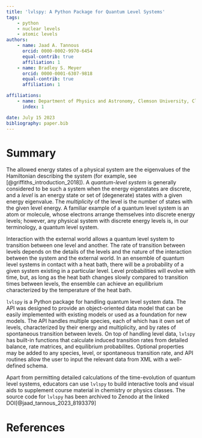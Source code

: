 ```yaml
---
title: 'lvlspy: A Python Package for Quantum Level Systems'
tags:
    - python
    - nuclear levels
    - atomic levels
authors:
    - name: Jaad A. Tannous
      orcid: 0000-0002-9970-6454
      equal-contrib: true
      affiliation: 1
    - name: Bradley S. Meyer
      orcid: 0000-0001-6307-9818
      equal-contrib: true
      affiliation: 1

affiliations:
    - name: Department of Physics and Astronomy, Clemson University, Clemson, SC, 29634
      index: 1

date: July 15 2023
bibliography: paper.bib
---
```


# Summary

The allowed energy states of a physical system are the eigenvalues of the Hamiltonian describing the system (for example, see [@griffiths_introduction_2018]).  A *quantum-level system* is generally considered to be such a system when the energy eigenstates are discrete, and a *level* is an energy state or set of (degenerate) states with a given energy eigenvalue.  The *multiplicity* of the level is the number of states with the given level energy.  A familiar example of a quantum level system is an atom or molecule, whose electrons arrange themselves into discrete energy levels; however, any physical system with discrete energy levels is, in our terminology, a quantum level system.

Interaction with the external world allows a quantum level system to transition between one level and another.  The rate of transition between levels depends on the details of the levels and the nature of the interaction between the system and the external world.  In an ensemble of quantum level systems in contact with a heat bath, there will be a probability of a given system existing in a particular level.  Level probabilities will evolve with time, but, as long as the heat bath changes slowly compared to transition times between levels, the ensemble can achieve an equilibrium characterized by the temperature of the heat bath.

``lvlspy`` is a Python package for handling quantum level system data. The API was designed to provide an object-oriented data model that can be easily implemented with existing models or used as a foundation for new models. The API handles multiple species, each of which has it own set of levels, characterized by their energy and multiplicity, and by rates of spontaneous transition between levels.  On top of handling level data, ``lvlspy`` has built-in functions that calculate induced transition rates from detailed balance, rate matrices, and equilibrium probabilites.  Optional properties may be added to any species, level, or spontaneous transition rate, and API routines allow the user to input the relevant data from XML with a well-defined schema.

Apart from permitting detailed calculations of the time-evolution of quantum level systems, educators can use ``lvlspy`` to build interactive tools and visual aids to supplement course material in chemistry or physics classes. The source code for ``lvlspy`` has been archived to Zenodo at the linked DOI[@jaad_tannous_2023_8193379]

# References
